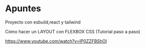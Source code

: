 # Apuntes

Proyecto con esbuild,react y tailwind

Cómo hacer un LAYOUT con FLEXBOX CSS (Tutorial paso a paso)

https://www.youtube.com/watch?v=IP0ZZFBShOI

